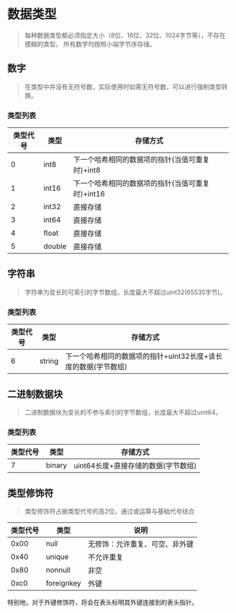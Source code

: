 # 数据类型
> 每种数据类型都必须指定大小（8位、16位、32位、1024字节等），不存在模糊的类型。
> 所有数字均按照小端字节序存储。

## 数字
> 在类型中并没有无符号数，实际使用时如需无符号数，可以进行强制类型转换。
### 类型列表
| 类型代号 | 类型 | 存储方式 |
| --- | --- | --- |
| 0 | int8 | 下一个哈希相同的数据项的指针(当值可重复时)+int8 |
| 1 | int16 | 下一个哈希相同的数据项的指针(当值可重复时)+int16 |
| 2 | int32 | 直接存储 |
| 3 | int64 | 直接存储 |
| 4 | float | 直接存储 |
| 5 | double | 直接存储 |

## 字符串
> 字符串为变长的可索引的字节数组，长度最大不超过uint32(65535字节)。
### 类型列表
| 类型代号 | 类型 | 存储方式 |
| --- | --- | --- |
| 6 | string | 下一个哈希相同的数据项的指针+uint32长度+该长度的数据(字节数组) |

## 二进制数据块
> 二进制数据块为变长的不参与索引的字节数组，长度最大不超过uint64。
### 类型列表
| 类型代号 | 类型 | 存储方式 |
| --- | --- | --- |
| 7 | binary | uint64长度+直接存储的数据(字节数组) |

## 类型修饰符
> 类型修饰符占据类型代号的高2位，通过或运算与基础代号结合

| 类型代号 | 类型 | 说明 |
| --- | --- | --- |
| 0x00 | null | 无修饰：允许重复、可空、非外键 |
| 0x40 | unique | 不允许重复 |
| 0x80 | nonnull | 非空 |
| 0xc0 | foreignkey | 外键 |

特别地，对于外键修饰符，将会在表头标明其外键连接到的表头指针。